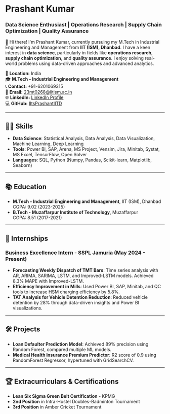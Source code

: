 # Prashant Kumar

### Data Science Enthusiast | Operations Research | Supply Chain Optimization | Quality Assurance

👋 Hi there! I'm Prashant Kumar, currently pursuing my M.Tech in Industrial Engineering and Management from **IIT (ISM), Dhanbad**. I have a keen interest in **data science**, particularly in fields like **operations research**, **supply chain optimization**, and **quality assurance**. I enjoy solving real-world problems using data-driven approaches and advanced analytics.

📍 **Location:** India  
🎓 **M.Tech - Industrial Engineering and Management**  
📞 **Contact:** +91-6201069315  
📧 **Email:** 23mt0268@iitism.ac.in  
🌐 **LinkedIn:** [LinkedIn Profile](https://www.linkedin.com/in/prashant-kumar-a2a6591b4)  
💻 **GitHub:** [IItsPrashantIITD](https://github.com/IItsPrashantIITD)

---

## 👨‍💻 **Skills**

- **Data Science**: Statistical Analysis, Data Analysis, Data Visualization, Machine Learning, Deep Learning
- **Tools**: Power BI, SAP, Arena, MS Project, Vensim, Jira, Minitab, Systat, MS Excel, TensorFlow, Open Solver
- **Languages**: SQL, Python (Numpy, Pandas, Scikit-learn, Matplotlib, Seaborn)

---

## 📚 **Education**

- **M.Tech - Industrial Engineering and Management**, IIT (ISM), Dhanbad  
  CGPA: 9.02 (2023-2025)
- **B.Tech - Muzaffarpur Institute of Technology**, Muzaffarpur  
  CGPA: 8.51 (2017-2021)

---

## 🏢 **Internships**

### **Business Excellence Intern** - SSPL Jamuria (May 2024 - Present)
- **Forecasting Weekly Dispatch of TMT Bars**: Time series analysis with AR, ARIMA, SARIMA, LSTM, and Improved-LSTM models. Achieved 8.3% MAPE with Improved-LSTM.
- **Efficiency Improvement in Mills**: Used Power BI, SAP, Minitab, and QC tools to increase HSM charging efficiency by 5.8%.
- **TAT Analysis for Vehicle Detention Reduction**: Reduced vehicle detention by 28% through data-driven insights and Power BI visualizations.

---

## 🛠 **Projects**

- **Loan Defaulter Prediction Model**: Achieved 89% precision using Random Forest, compared multiple ML models.
- **Medical Health Insurance Premium Predictor**: R2 score of 0.9 using RandomForest Regressor, hypertuned with GridSearchCV.

---

## 🏆 **Extracurriculars & Certifications**

- **Lean Six Sigma Green Belt Certification** - KPMG
- **2nd Position** in Intra-Hostel Doubles-Badminton Tournament
- **3rd Position** in Amber Cricket Tournament


